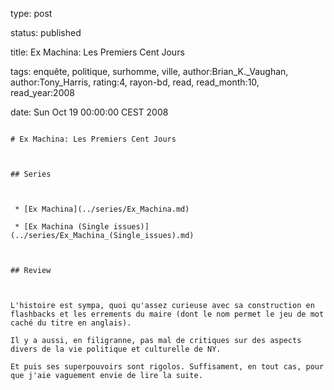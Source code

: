 type: post
status: published
title: Ex Machina: Les Premiers Cent Jours
tags:  enquête,  politique,  surhomme,  ville, author:Brian_K._Vaughan, author:Tony_Harris, rating:4, rayon-bd, read, read_month:10, read_year:2008
date: Sun Oct 19 00:00:00 CEST 2008
~~~~~~
# Ex Machina: Les Premiers Cent Jours

## Series

 * [Ex Machina](../series/Ex_Machina.md)
 * [Ex Machina (Single issues)](../series/Ex_Machina_(Single_issues).md)

## Review

L'histoire est sympa, quoi qu'assez curieuse avec sa construction en flashbacks et les errements du maire (dont le nom permet le jeu de mot caché du titre en anglais).  
Il y a aussi, en filigranne, pas mal de critiques sur des aspects divers de la vie politique et culturelle de NY.  
Et puis ses superpouvoirs sont rigolos. Suffisament, en tout cas, pour que j'aie vaguement envie de lire la suite.